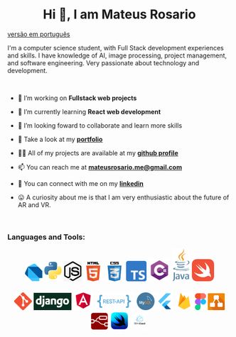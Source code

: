 
<h1 align="center">Hi 👋, I am Mateus Rosario</h1>

[versão em português](README.pt.md)

<p>
    I'm a computer science student, with Full Stack development experiences and skills. I have knowledge of AI, image processing, project management, and software engineering. Very passionate about technology and development.
</p>

<br/>

- 🔭 I’m working on **Fullstack web projects**

- 🌱 I’m currently learning **React web development**

- 💞️ I’m looking foward to collaborate and learn more skills

- 📁 Take a look at my [**portfolio**](https://mateusrosario.github.io/portfolio/)

- 👨‍💻 All of my projects are available at my [**github profile**](https://github.com/MateusRosario)

- 📫 You can reach me at **mateusrosario.me@gmail.com**

- :electric_plug: You can connect with me on my  [**linkedin**](https://www.linkedin.com/in/mateus-rosario/)

- :stuck_out_tongue: A curiosity about me is that I am very enthusiastic about the future of AR and VR.

<br/>


### Languages and Tools:

<!-- languages -->
<div align="center">
    <img src="assets/dart.png" alt="drawing" width="40px"/>
    <img src="assets/python.png" alt="drawing" width="40px"/>
    <img src="assets/js.jpg" alt="drawing" width="40px"/>
    <img src="assets/html.png" alt="drawing" width="44px"/>
    <img src="assets/css.png" alt="drawing" width="44px"/>
    <img src="assets/ts.svg" alt="drawing" width="46px"/>
    <img src="assets/ccharp.png" alt="drawing" width="50px"/>
    <img src="assets/java.png" alt="drawing" width="40px"/>
    <img src="assets/swift.png" alt="drawing" width="50px"/>
</div>

<br/>

<!-- tools -->
<div align="center">
    <img src="assets/git.png" alt="drawing" width="40px"/>
    <img src="assets/django.png" alt="drawing" width="85px"/>
    <img src="assets/angular.png" alt="drawing" width="45px"/>
    <img src="assets/restapi.png" alt="drawing" width="90px"/>
    <img src="assets/mysql.png" alt="drawing" width="40px"/>
    <img src="assets/flutter.png" alt="drawing" width="40px"/>
    <img src="assets/firebase.png" alt="drawing" width="40px"/>
    <img src="assets/figma.svg" alt="drawing" width="25px"/>
    <img src="assets/diagrams.png" alt="drawing" width="38px"/>
    <img src="assets/node-red.png" alt="drawing" width="40px"/>
    <img src="assets/swift-ui.png" alt="drawing" width="42px"/>
    <img src="assets/ibm-cloud.svg" alt="drawing" width="40px"/>
</div>

<br/>
<br/>
<br/>

